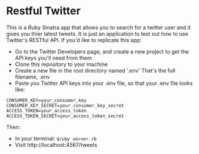 # Restful Twitter
This is a Ruby Sinatra app that allows you to search for a twitter user and it gives you thier latest tweets. It is just an
application to test out how to use Twitter's RESTful API. If you'd like to replicate this app:

* Go to the Twitter Developers page, and create a new project to get the API keys you'll need from them
* Clone this repository to your machine
* Create a new file in the root directory named '.env' That's the full filename, .env
* Paste you Twitter API keys into your .env file, so that your .env file looks like:
```
CONSUMER_KEY=your_consumer_key
CONSUMER_KEY_SECRET=your_consumer_key_secret
ACCESS_TOKEN=your_access_token
ACCESS_TOKEN_SECRET=your_access_token_secret
```
Then:

* In your terminal: ```$ruby server.rb```
* Visit http://localhost:4567/tweets
